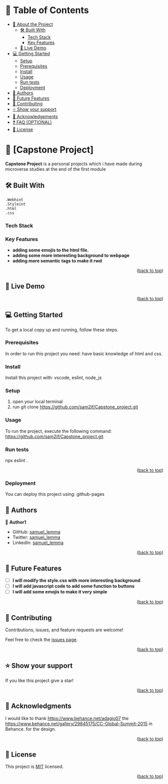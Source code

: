 
# 📗 Table of Contents

- [📖 About the Project](#about-project)
  - [🛠 Built With](#built-with)
    - [Tech Stack](#tech-stack)
    - [Key Features](#key-features)
  - [🚀 Live Demo](#live-demo)
- [💻 Getting Started](#getting-started)
  - [Setup](#setup)
  - [Prerequisites](#prerequisites)
  - [Install](#install)
  - [Usage](#usage)
  - [Run tests](#run-tests)
  - [Deployment](#triangular_flag_on_post-deployment)
- [👥 Authors](#authors)
- [🔭 Future Features](#future-features)
- [🤝 Contributing](#contributing)
- [⭐️ Show your support](#support)
- [🙏 Acknowledgements](#acknowledgements)
- [❓ FAQ (OPTIONAL)](#faq)
- [📝 License](#license)

<!-- PROJECT DESCRIPTION -->

# 📖 [Capstone Project] <a name="about-project"></a>


**Capstone Project** is a personal projects which i have made during microverse studies at the end of the first module

## 🛠 Built With <a name="built-with"></a>

    .Webhint
    .Styleint
    .html
    .css

### Tech Stack <a name="tech-stack"></a>

### Key Features <a name="key-features"></a>

- **adding some emojis to the html file.**
- **adding some more interesting background to webpage**
- **adding more semantic tags to make it rwd**

<p align="right">(<a href="#readme-top">back to top</a>)</p>



## 🚀 Live Demo <a name="live-demo"></a>


<p align="right">(<a href="#readme-top">back to top</a>)</p>

<!-- GETTING STARTED -->

## 💻 Getting Started <a name="getting-started"></a>

To get a local copy up and running, follow these steps.

### Prerequisites


In order to run this project you need: have basic knowledge of html and css.

### Install

Install this project with: vscode, eslint, node_js

### Setup

1) open your local terminal
2) run git clone https://github.com/sam2if/Capstone_project.git



### Usage

To run the project, execute the following command: https://github.com/sam2if/Capstone_project.git


### Run tests

npx eslint .

<p align="right">(<a href="#readme-top">back to top</a>)</p>

### Deployment

You can deploy this project using: github-pages

<!-- AUTHORS -->

## 👥 Authors <a name="authors"></a>

👤 **Author1**

- GitHub: [samuel_lemma](https://github.com/sam2if)
- Twitter: [samuel_lemma](https://twitter.com/samuellemma3733)
- LinkedIn: [samuel_lemma](https://www.linkedin.com/in/samuel-lemma-7479b1214/)


<p align="right">(<a href="#readme-top">back to top</a>)</p>

<!-- FUTURE FEATURES -->

## 🔭 Future Features <a name="future-features"></a>

- [ ] **I will modify the style.css with more interesting background**
- [ ] **I will add javascript code to add some function to buttons**
- [ ] **I will add some emojis to make it very simple**

<p align="right">(<a href="#readme-top">back to top</a>)</p>

<!-- CONTRIBUTING -->

## 🤝 Contributing <a name="contributing"></a>

Contributions, issues, and feature requests are welcome!

Feel free to check the [issues page](../../issues/).

<p align="right">(<a href="#readme-top">back to top</a>)</p>

<!-- SUPPORT -->

## ⭐️ Show your support <a name="support"></a>

If you like this project give a star!

<p align="right">(<a href="#readme-top">back to top</a>)</p>

<!-- ACKNOWLEDGEMENTS -->

## 🙏 Acknowledgments <a name="acknowledgements"></a>

I would like to thank https://www.behance.net/adagio07 the https://www.behance.net/gallery/29845175/CC-Global-Summit-2015 in Behance. for the design.
<p align="right">(<a href="#readme-top">back to top</a>)</p>


## 📝 License <a name="license"></a>

This project is [MIT](./LICENSE) licensed.

<p align="right">(<a href="#readme-top">back to top</a>)</p>